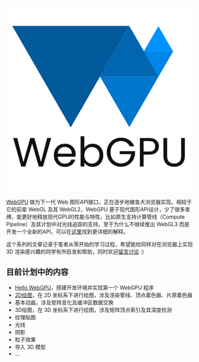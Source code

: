 ![WebGPU](./assets/webgpu-logo.svg)

[WebGPU](https://www.w3.org/TR/webgpu/) 做为下一代 Web 图形API接口，正在逐步地被各大浏览器实现。相较于它的前辈 WebGL 及其 WebGL2，WebGPU 基于现代图形API设计，少了很多束缚，能更好地释放现代GPU的性能与特性，比如原生支持计算管线（Compute Pipeline）及其计划中对光线追踪的支持。至于为什么不继续推出 WebGL3 而是开发一个全新的API，可以在[这里](https://gpuweb.github.io/gpuweb/explainer/)找到更详细的解释。

这个系列的文章记录于笔者从零开始的学习过程，希望能给同样对在浏览器上实现 3D 渲染感兴趣的同学有所启发和帮助，同时欢迎[留言讨论](https://github.com/treelite/webgpu-101/issues) :)

## 目前计划中的内容

* [Hello WebGPU](./chapter-0.html)，搭建开发环境并实现第一个 WebGPU 程序
* [2D绘图](./chapter-1.html)，在 2D 坐标系下进行绘图，涉及渲染管线、顶点着色器、片原着色器
* 基本动画，涉及矩阵变化及缓冲区数据交换
* 3D绘图，在 3D 坐标系下进行绘图，涉及矩阵顶点索引及其深度检测
* 纹理贴图
* 光线
* 阴影
* 粒子效果
* 导入 3D 模型
* ...
